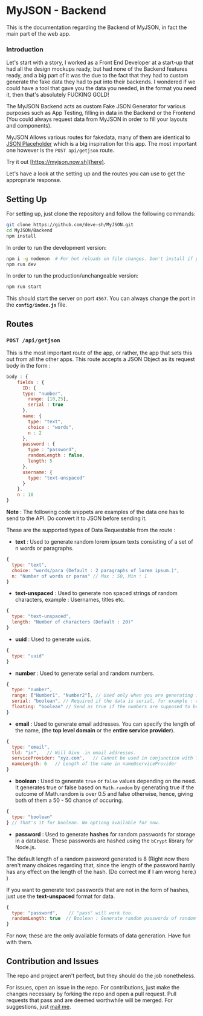 # MyJSON - Backend

This is the documentation regarding the Backend of MyJSON, in fact the main part of the web app.

### Introduction

Let's start with a story, I worked as a Front End Developer at a start-up that had all the design mockups ready, but had none of the Backend features ready, and a big part of it was the due to the fact that they had to custom generate the fake data they had to put into their backends. I wondered if we could have a tool that gave you the data you needed, in the format you need it, then that's absolutely FUCKING GOLD!

The MyJSON Backend acts as custom Fake JSON Generator for various purposes such as App Testing, filling in data in the Backend or the Frontend (You could always request data from MyJSON in order to fill your layouts and components).

MyJSON Allows various routes for fakedata, many of them are identical to [JSON Placeholder](https://jsonplaceholder.typicode.com) which is a big inspiration for this app. The most important one however is the `POST api/getjson` route.

Try it out [https://myjson.now.sh](here).

Let's have a look at the setting up and the routes you can use to get the appropriate response.

## Setting Up

For setting up, just clone the repository and follow the following commands:

```bash
git clone https://github.com/deve-sh/MyJSON.git
cd MyJSON/Backend
npm install
```

In order to run the development version:

```bash
npm i -g nodemon  # For hot reloads on file changes. Don't install if you already have it.
npm run dev
```

In order to run the production/unchangeable version:

```bash
npm run start
```

This should start the server on port `4567`. You can always change the port in the **`config/index.js`** file.

## Routes

### `POST /api/getjson`

This is the most important route of the app, or rather, the app that sets this out from all the other apps. This route accepts a JSON Object as its request body in the form :

```js
body : {
    fields : {
      ID: {
      type: "number",
        range: [10,25],
        serial : true
      },
      name: {
        type: "text",
        choice : "words",
        n : 2
      },
      password : {
        type : "password",
        randomLength : false,
        length: 5
      },
      username: {
        type: "text-unspaced"
      }
    },
    n : 10
}
```

**Note** : The following code snippets are examples of the data one has to send to the API. Do convert it to JSON before sending it.

These are the supported types of Data Requestable from the route :

- **text** : Used to generate random lorem ipsum texts consisting of a set of n words or paragraphs.

```js
{
  type: "text",
  choice: "words/para (Default : 2 paragraphs of lorem ipsum.)",
  n: "Number of words or paras" // Max : 50, Min : 1
}
```

- **text-unspaced** : Used to generate non spaced strings of random characters, example : Usernames, titles etc.

```js
{
  type: "text-unspaced",
  length: "Number of characters (Default : 20)"
}
```

- **uuid** : Used to generate `uuid`s.

```js
{
  type: "uuid"
}
```

- **number** : Used to generate serial and random numbers.

```js
{
  type: "number",
  range: ["Number1", "Number2"], // Used only when you are generating inside a range. Default is random numbers below 10.
  serial: "boolean", // Required if the data is serial, for example : when generating userIDs. Default: false
  floating: "boolean" // Send as true if the numbers are supposed to be floating point numbers or integers. Default: false
}
```

- **email** : Used to generate email addresses. You can specify the length of the name, (the **top level domain** or the **entire service provider**).

```js
{
  type: "email",
  tld: "in",   // Will Give .in email addresses.
  serviceProvider: "xyz.com",   // Cannot be used in conjunction with Top Level Domain.
  nameLength: 6   // Length of the name in name@serviceProvider
}
```

- **boolean** : Used to generate `true` or `false` values depending on the need. It generates true or false based on `Math.random` by generating true if the outcome of Math.random is over 0.5 and false otherwise, hence, giving both of them a 50 - 50 chance of occuring.

```js
{
  type: "boolean"
} // That's it for boolean. No optiong available for now.
```

- **password** : Used to generate **hashes** for random passwords for storage in a database. These passwords are hashed using the `bCrypt` library for Node.js.

The default length of a random password generated is 8 (Right now there aren't many choices regarding that, since the length of the password hardly has any effect on the length of the hash. (Do correct me if I am wrong here.) )

If you want to generate text passwords that are not in the form of hashes, just use the **text-unspaced** format for data.

```js
{
  type: "password",    // "pass" will work too.
  randomLength: true  // Boolean : Generate random passwords of random length.
}
```

For now, these are the only available formats of data generation. Have fun with them.

## Contribution and Issues

The repo and project aren't perfect, but they should do the job nonetheless.

For issues, open an issue in the repo.
For contributions, just make the changes necessary by forking the repo and open a pull request. Pull requests that pass and are deemed worthwhile will be merged.
For suggestions, just [mail me](mailto:devesh2027@gmail.com).
